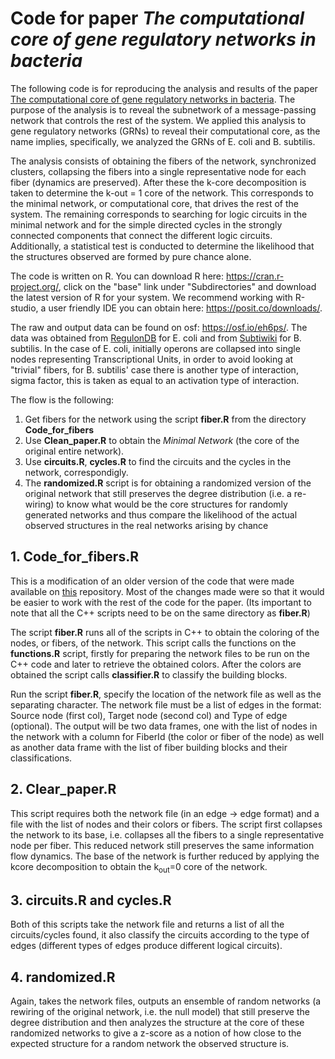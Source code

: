 # Code for paper *The computational core of gene regulatory networks in bacteria*

The following code is for reproducing the analysis and results of the paper [The computational core of gene regulatory networks in bacteria](https://arxiv.org/abs/2310.10895). The purpose of the analysis is to reveal the subnetwork of a message-passing network that controls the rest of the system. We applied this analysis to gene regulatory networks (GRNs) to reveal their computational core, as the name implies, specifically, we analyzed the GRNs of E. coli and B. subtilis. 

The analysis consists of obtaining the fibers of the network, synchronized clusters, collapsing the fibers into a single representative node for each fiber (dynamics are preserved). After these the k-core decomposition is taken to determine the k-out = 1 core of the network. This corresponds to the minimal network, or computational core, that drives the rest of the system. The remaining corresponds to searching for logic circuits in the minimal network and for the simple directed cycles in the strongly connected components that connect the different logic circuits. Additionally, a statistical test is conducted to determine the likelihood that the structures observed are formed by pure chance alone.

The code is written on R. You can download R here: https://cran.r-project.org/, click on the "base" link under "Subdirectories" and download the latest version of R for your system. We recommend working with R-studio, a user friendly IDE you can obtain here: https://posit.co/downloads/.

The raw and output data can be found on osf: https://osf.io/eh6ps/. The data was obtained from [RegulonDB](https://regulondb.ccg.unam.mx/) for E. coli and from [Subtiwiki](https://www.subtiwiki.uni-goettingen.de/v5/welcome) for B. subtilis. In the case of E. coli, initially operons are collapsed into single nodes representing Transcriptional Units, in order to avoid looking at "trivial" fibers, for B. subtilis' case there is another type of interaction, sigma factor, this is taken as equal to an activation type of interaction.

The flow is the following:
1. Get fibers for the network using the script **fiber.R** from the directory **Code_for_fibers**
2. Use **Clean_paper.R** to obtain the *Minimal Network* (the core of the original entire network).
3. Use **circuits.R**, **cycles.R** to find the circuits and the cycles in the network, correspondigly.
4. The **randomized.R** script is for obtaining a randomized version of the original network that still preserves the degree distribution (i.e. a re-wiring) to know what would be the core structures for randomly generated networks and thus compare the likelihood of the actual observed structures in the real networks arising by chance

## 1. Code_for_fibers.R

This is a modification of an older version of the code that were made available on [this](https://github.com/makselab/fibrationSymmetries) repository. Most of the changes made were so that it would be easier to work with the rest of the code for the paper. (Its important to note that all the C++ scripts need to be on the same directory as **fiber.R**)

The script **fiber.R** runs all of the scripts in C++ to obtain the coloring of the nodes, or fibers, of the network. This script calls the functions on the **functions.R** script, firstly for preparing the network files to be run on the C++ code and later to retrieve the obtained colors. After the colors are obtained the script calls **classifier.R** to classify the building blocks. 

Run the script **fiber.R**, specify the location of the network file as well as the separating character. The network file must be a list of edges in the format: Source node (first col), Target node (second col) and Type of edge (optional). The output will be two data frames, one with the list of nodes in the network with a column for FiberId (the color or fiber of the node) as well as another data frame with the list of fiber building blocks and their classifications.

## 2. Clear_paper.R

This script requires both the network file (in an edge -> edge format) and a file with the list of nodes and their colors or fibers. The script first collapses the network to its base, i.e. collapses all the fibers to a single representative node per fiber. This reduced network still preserves the same information flow dynamics. The base of the network is further reduced by applying the kcore decomposition to obtain the k<sub>out</sub>=0 core of the network. 

## 3. circuits.R and cycles.R

Both of this scripts take the network file and returns a list of all the circuits/cycles found, it also classify the circuits according to the type of edges (different types of edges produce different logical circuits).

## 4. randomized.R 

Again, takes the network files, outputs an ensemble of random networks (a rewiring of the original network, i.e. the null model) that still preserve the degree distribution and then analyzes the structure at the core of these randomized networks to give a z-score as a notion of how close to the expected structure for a random network the observed structure is. 

